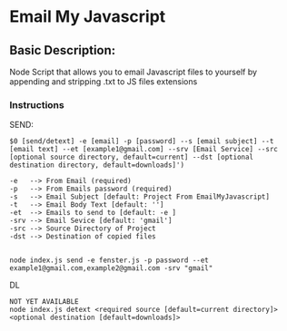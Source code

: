 # Email My Javascript

## Basic Description:

Node Script that allows you to email Javascript files to yourself by appending and stripping .txt to JS files extensions

### Instructions
SEND: 
```
$0 [send/detext] -e [email] -p [password] --s [email subject] --t [email text] --et [example1@gmail.com] --srv [Email Service] --src [optional source directory, default=current] --dst [optional destination directory, default=downloads]')

-e   --> From Email (required)
-p   --> From Emails password (required)
-s   --> Email Subject [default: Project From EmailMyJavascript]
-t   --> Email Body Text [default: '']
-et  --> Emails to send to [default: -e ]
-srv --> Email Sevice [default: 'gmail']
-src --> Source Directory of Project
-dst --> Destination of copied files 


node index.js send -e fenster.js -p password --et example1@gmail.com,example2@gmail.com -srv "gmail"
```
DL 
```
NOT YET AVAILABLE
node index.js detext <required source [default=current directory]> <optional destination [default=downloads]>
```


